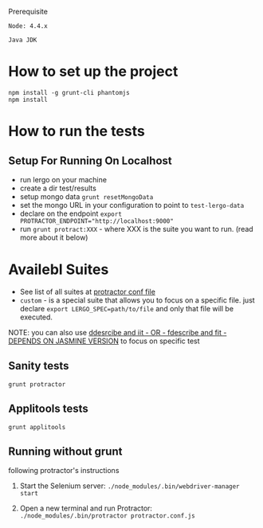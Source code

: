 Prerequisite
```
Node: 4.4.x

Java JDK
```


# How to set up the project


```
npm install -g grunt-cli phantomjs
npm install
```

# How to run the tests

## Setup For Running On Localhost

 - run lergo on your machine
 - create a dir test/results
 - setup mongo data `grunt resetMongoData`
 - set the mongo URL in your configuration to point to `test-lergo-data`
 - declare on the endpoint `export PROTRACTOR_ENDPOINT="http://localhost:9000"`
 - run `grunt protract:XXX` - where XXX is the suite you want to run. (read more about it below) 

# Availebl Suites

 - See list of all suites at [protractor conf file](https://github.com/lergo/lergo-protractor-tests/blob/master/protractor.sanity.conf.js)
 - `custom` - is a special suite that allows you to focus on a specific file. just declare `export LERGO_SPEC=path/to/file` and only that file will be executed. 

NOTE: you can also use [ddesrcibe and iit - OR - fdescribe and fit - DEPENDS ON JASMINE VERSION](http://stackoverflow.com/a/23793631/1068746) to focus on specific test

## Sanity tests

```
grunt protractor
```

## Applitools tests

```
grunt applitools
```

## Running without grunt

following protractor's instructions


1.  Start the Selenium server:  `./node_modules/.bin/webdriver-manager start`

1.  Open a new terminal and run Protractor:  `./node_modules/.bin/protractor protractor.conf.js`
